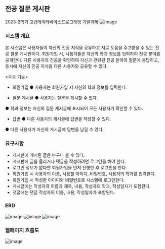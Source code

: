 ## 전공 질문 게시판
2023-2학기 고급데이터베이스프로그래밍 기말과제
![image](https://github.com/hyeong1/questionborad-project/assets/86397095/dd6f89ad-1b5f-4ae4-985f-748c3ad23d71)


### 시스템 개요
본 시스템은 사용자들이 자신의 전공 지식을 공유하고 서로 도움을 주고받을 수 있는 전공 질문 게시판이다. 회원가입 시, 사용자들은 자신의 학과 정보를 입력하여 전공 분야를 공개한다. 다른 사용자의 전공을 확인하여 자신과 관련된 전공 분야의 질문에 응답하고, 동시에 자신의 전공 지식을 다른 사용자와 공유할 수 있다.

<주요 기능>

- 회원가입
● 사용자는 회원가입 시 자신의 학과 정보를 입력한다.

- 질문 게시글
● 사용자는 질문을 게시할 수 있다.

● 학과 정보는 자신의 질문 게시글에 표시되어 모든 사용자가 확인할 수 있다.

- 답변
● 다른 사용자의 게시글에 답변을 작성할 수 있다.

● 다른 사용자가 자신의 게시글에 답변을 남길 수 있다.

### 요구사항
- 게시판에 게시된 글은 누구나 볼 수 있다.
- 게시판에 글을 올리거나 댓글을 작성하려면 로그인을 해야 한다.
- 로그인 정보가 없다면 회원가입을 먼저 진행한 후 로그인을 한다.
- 회원가입 시 사용자의 이름, 사용할 아이디, 비밀번호, 사용자의 학과를 입력한다.
- 회원가입 시 작성한 아이디와 비밀번호로 시스템에 로그인한다.
- 게시글에는 작성자의 이름과 제목, 내용, 작성자의 학과, 작성일자가 포함된다.
- 댓글에는 댓글 작성자의 이름, 내용, 작성일자가 포함된다.

### ERD
![image](https://github.com/hyeong1/questionborad-project/assets/86397095/5ddd9842-dcb7-4d96-a4ce-06dcf9a42160)
![image](https://github.com/hyeong1/questionborad-project/assets/86397095/733f4ba5-1fb9-44b3-b6aa-157f9a473619)
![image](https://github.com/hyeong1/questionborad-project/assets/86397095/974ef184-b8c3-48e2-b264-a8bba414d92e)

### 웹페이지 흐름도
![image](https://github.com/hyeong1/questionborad-project/assets/86397095/e358edb7-62e7-4e6d-b12a-fcb4e37b758f)
